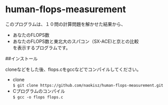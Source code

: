 # human-flops-measurement  

このプログラムは、１０問の計算問題を解かせた結果から、
* あなたのFLOPS数  
* あなたのFLOPS数と東北大のスパコン（SX-ACE)と京との比較    
を表示するプログラムです。

##インストール

cloneなどをした後、flops.cをgccなどでコンパイルしてください。

* clone  
`$ git clone https://github.com/naokisz/human-flops-measurement.git`  
* Cプログラムのコンパイル  
`$ gcc -o flops flops.c`  
